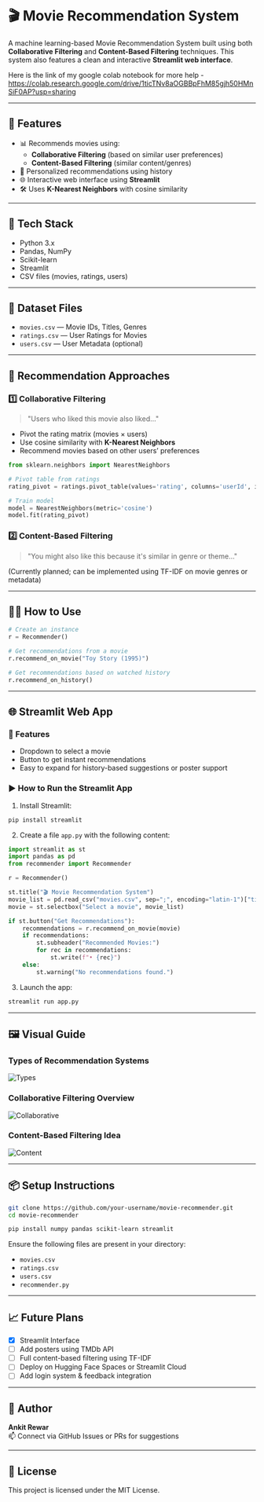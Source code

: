 # 🎬 Movie Recommendation System

A machine learning-based Movie Recommendation System built using both **Collaborative Filtering** and **Content-Based Filtering** techniques. This system also features a clean and interactive **Streamlit web interface**.

Here is the link of my google colab notebook for more help - https://colab.research.google.com/drive/1ticTNv8aOGBBpFhM85gjh50HMnSiF0AP?usp=sharing

---

## 🚀 Features

- 📊 Recommends movies using:
  - **Collaborative Filtering** (based on similar user preferences)
  - **Content-Based Filtering** (similar content/genres)
- 🧠 Personalized recommendations using history
- 🌐 Interactive web interface using **Streamlit**
- 🛠️ Uses **K-Nearest Neighbors** with cosine similarity

---

## 🧰 Tech Stack

- Python 3.x
- Pandas, NumPy
- Scikit-learn
- Streamlit
- CSV files (movies, ratings, users)

---

## 📁 Dataset Files

- `movies.csv` — Movie IDs, Titles, Genres  
- `ratings.csv` — User Ratings for Movies  
- `users.csv` — User Metadata (optional)

---

## 🧠 Recommendation Approaches

### 1️⃣ Collaborative Filtering

> "Users who liked this movie also liked..."

- Pivot the rating matrix (movies × users)
- Use cosine similarity with **K-Nearest Neighbors**
- Recommend movies based on other users’ preferences

```python
from sklearn.neighbors import NearestNeighbors

# Pivot table from ratings
rating_pivot = ratings.pivot_table(values='rating', columns='userId', index='movieId').fillna(0)

# Train model
model = NearestNeighbors(metric='cosine')
model.fit(rating_pivot)
```

### 2️⃣ Content-Based Filtering

> "You might also like this because it's similar in genre or theme..."

(Currently planned; can be implemented using TF-IDF on movie genres or metadata)

---

## 🧑‍💻 How to Use

```python
# Create an instance
r = Recommender()

# Get recommendations from a movie
r.recommend_on_movie("Toy Story (1995)")

# Get recommendations based on watched history
r.recommend_on_history()
```

---

## 🌐 Streamlit Web App

### 🎯 Features

- Dropdown to select a movie  
- Button to get instant recommendations  
- Easy to expand for history-based suggestions or poster support

### ▶️ How to Run the Streamlit App

1. Install Streamlit:

```bash
pip install streamlit
```

2. Create a file `app.py` with the following content:

```python
import streamlit as st
import pandas as pd
from recommender import Recommender

r = Recommender()

st.title("🎬 Movie Recommendation System")
movie_list = pd.read_csv("movies.csv", sep=";", encoding="latin-1")["title"].tolist()
movie = st.selectbox("Select a movie", movie_list)

if st.button("Get Recommendations"):
    recommendations = r.recommend_on_movie(movie)
    if recommendations:
        st.subheader("Recommended Movies:")
        for rec in recommendations:
            st.write(f"• {rec}")
    else:
        st.warning("No recommendations found.")
```

3. Launch the app:

```bash
streamlit run app.py
```

---

## 🖼️ Visual Guide

### Types of Recommendation Systems  
![Types](https://miro.medium.com/max/998/1*O_GU8xLVlFx8WweIzKNCNw.png)

### Collaborative Filtering Overview  
![Collaborative](https://miro.medium.com/max/1313/1*Qkv3n2Wt9xBmvel_Ee9QGA.png)

### Content-Based Filtering Idea  
![Content](https://miro.medium.com/max/792/1*P63ZaFHlssabl34XbJgong.jpeg)

---

## 📦 Setup Instructions

```bash
git clone https://github.com/your-username/movie-recommender.git
cd movie-recommender

pip install numpy pandas scikit-learn streamlit
```

Ensure the following files are present in your directory:
- `movies.csv`
- `ratings.csv`
- `users.csv`
- `recommender.py`

---

## 📈 Future Plans

- [x] Streamlit Interface  
- [ ] Add posters using TMDb API  
- [ ] Full content-based filtering using TF-IDF  
- [ ] Deploy on Hugging Face Spaces or Streamlit Cloud  
- [ ] Add login system & feedback integration  

---

## 🙋 Author

**Ankit Rewar**  
📫 Connect via GitHub Issues or PRs for suggestions

---

## 📜 License

This project is licensed under the MIT License.
